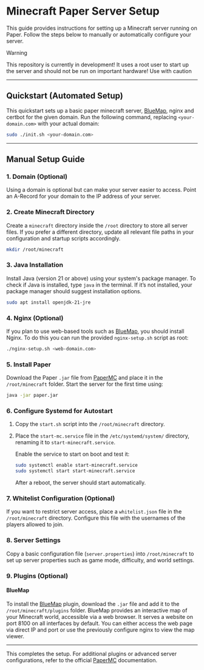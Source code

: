 # Minecraft Paper Server Setup

This guide provides instructions for setting up a Minecraft server running on Paper. Follow the steps below to manually or automatically configure your server.

> [!WARNING]  
> This repository is currently in development! It uses a root user to start up the server and should not be run on important hardware! Use with caution

---

## Quickstart (Automated Setup)

This quickstart sets up a basic paper minecraft server, [BlueMap](https://bluemap.bluecolored.de/), nginx and certbot for the given domain.
Run the following command, replacing `<your-domain.com>` with your actual domain:

```sh
sudo ./init.sh <your-domain.com>
```

---

## Manual Setup Guide

### 1. Domain (Optional)

Using a domain is optional but can make your server easier to access. Point an A-Record for your domain to the IP address of your server.

### 2. Create Minecraft Directory

Create a `minecraft` directory inside the `/root` directory to store all server files. If you prefer a different directory, update all relevant file paths in your configuration and startup scripts accordingly.

   ```sh
   mkdir /root/minecraft
   ```

### 3. Java Installation

Install Java (version 21 or above) using your system's package manager. To check if Java is installed, type `java` in the terminal. If it’s not installed, your package manager should suggest installation options.

   ```sh
   sudo apt install openjdk-21-jre
   ```

### 4. Nginx (Optional)

If you plan to use web-based tools such as [BlueMap](#bluemap), you should install Nginx. To do this you can run the provided `nginx-setup.sh` script as root:

   ```sh
   ./nginx-setup.sh <web-domain.com>
   ```

### 5. Install Paper

Download the Paper `.jar` file from [PaperMC](https://papermc.io/) and place it in the `/root/minecraft` folder. Start the server for the first time using:

   ```sh
   java -jar paper.jar
   ```

### 6. Configure Systemd for Autostart

1. Copy the `start.sh` script into the `/root/minecraft` directory.
2. Place the `start-mc.service` file in the `/etc/systemd/system/` directory, renaming it to `start-minecraft.service`.

   Enable the service to start on boot and test it:

   ```sh
   sudo systemctl enable start-minecraft.service
   sudo systemctl start start-minecraft.service
   ```

   After a reboot, the server should start automatically.

### 7. Whitelist Configuration (Optional)

If you want to restrict server access, place a `whitelist.json` file in the `/root/minecraft` directory. Configure this file with the usernames of the players allowed to join.

### 8. Server Settings

Copy a basic configuration file (`server.properties`) into `/root/minecraft` to set up server properties such as game mode, difficulty, and world settings.

### 9. Plugins (Optional)

#### BlueMap

To install the [BlueMap](https://hangar.papermc.io/Blue/BlueMap) plugin, download the `.jar` file and add it to the `/root/minecraft/plugins` folder. BlueMap provides an interactive map of your Minecraft world, accessible via a web browser. It serves a website on port 8100 on all interfaces by default. You can either access the web page via direct IP and port or use the previously configure nginx to view the map viewer.

--- 

This completes the setup. For additional plugins or advanced server configurations, refer to the official [PaperMC](https://docs.papermc.io/) documentation.
